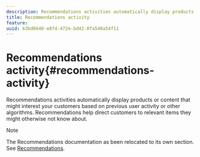 ```yaml
---
description: Recommendations activities automatically display products or content that might interest your customers based on previous user activity or other algorithms. Recommendations help direct customers to relevant items they might otherwise not know about.
title: Recommendations activity
feature: 
uuid: 63bd6640-e8fd-472e-bd42-0fa540a54f11
---
```


# Recommendations activity{#recommendations-activity}

Recommendations activities automatically display products or content that might interest your customers based on previous user activity or other algorithms. Recommendations help direct customers to relevant items they might otherwise not know about.

>[!NOTE]
>
>The Recommendations documentation as been relocated to its own section. See [Recommendations](../c-recommendations/recommendations.md#concept_7556C8A4543942F2A77B13A29339C0C0).

